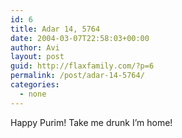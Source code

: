```yaml
---
id: 6
title: Adar 14, 5764
date: 2004-03-07T22:58:03+00:00
author: Avi
layout: post
guid: http://flaxfamily.com/?p=6
permalink: /post/adar-14-5764/
categories:
  - none
---
```

Happy Purim! Take me drunk I&#8217;m home!